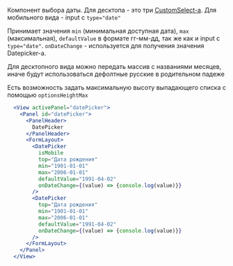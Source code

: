 Компонент выбора даты. Для десктопа - это три [CustomSelect-a](#!/CustomSelect). Для мобильного вида - input c `type="date"`

Принимает значения `min` (минимальная доступная дата), `max` (максимальная), `defaultValue` в формате гг-мм-дд,
 так же как и input c `type="date"`. `onDateChange` - используется для получения значения Datepicker-а.
 
 Для десктопного вида можно передать массив с названиями месяцев, 
 иначе будут использоваться дефолтные русские в родительном падеже
 
 Есть возможность задать максимальную высоту выпадающего списка с помощью `optionsHeightMax`

```jsx
  <View activePanel="datePicker">
    <Panel id="datePicker">
      <PanelHeader>
        DatePicker
      </PanelHeader>
      <FormLayout>
        <DatePicker
          isMobile
          top="Дата рождения"
          min="1901-01-01"
          max="2006-01-01"
          defaultValue="1991-04-02"
          onDateChange={(value) => {console.log(value)}}
        />
        <DatePicker
          top="Дата рождения"
          min="1901-01-01"
          max="2006-01-01"
          defaultValue="1991-04-02"
          onDateChange={(value) => {console.log(value)}}
        />
      </FormLayout>
    </Panel>
  </View>
```

